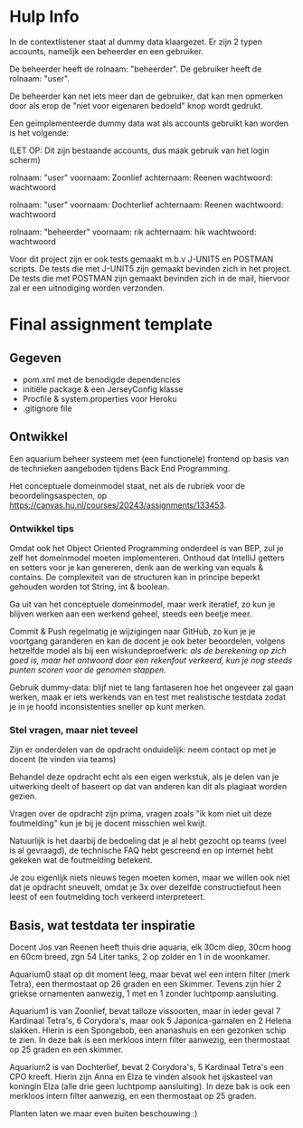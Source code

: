 # Hulp Info
In de contextlistener staat al dummy data klaargezet.
Er zijn 2 typen accounts, namelijk een beheerder en een gebruiker.

De beheerder heeft de rolnaam: "beheerder".
De gebruiker heeft de rolnaam: "user".

De beheerder kan net iets meer dan de gebruiker, dat kan men opmerken door als erop de "niet voor eigenaren bedoeld" knop wordt gedrukt.

Een geimplementeerde dummy data wat als accounts gebruikt kan worden is het volgende:

(LET OP: Dit zijn bestaande accounts, dus maak gebruik van het login scherm)

rolnaam: "user"
voornaam: Zoonlief
achternaam: Reenen
wachtwoord: wachtwoord

rolnaam: "user"
voornaam: Dochterlief
achternaam: Reenen
wachtwoord: wachtwoord

rolnaam: "beheerder"
voornaam: rik
achternaam: hik
wachtwoord: wachtwoord

Voor dit project zijn er ook tests gemaakt m.b.v J-UNIT5 en POSTMAN scripts. 
De tests die met J-UNIT5 zijn gemaakt bevinden zich in het project.
De tests die met POSTMAN zijn gemaakt bevinden zich in de mail, hiervoor zal er een uitnodiging worden verzonden.

# Final assignment template

## Gegeven
- pom.xml met de benodigde dependencies
- initiële package & een JerseyConfig klasse
- Procfile & system.properties voor Heroku
- .gitignore file

## Ontwikkel
Een aquarium beheer systeem met (een functionele) frontend op basis van de technieken aangeboden tijdens Back End Programming. 

Het conceptuele domeinmodel staat, net als de rubriek voor de beoordelingsaspecten, op https://canvas.hu.nl/courses/20243/assignments/133453.

### Ontwikkel tips
Omdat ook het Object Oriented Programming onderdeel is van BEP, zul je zelf het domeinmodel moeten implementeren. Onthoud dat IntelliJ getters en setters voor je kan genereren, denk aan de werking van equals & contains. De complexiteit van de structuren kan in principe beperkt gehouden worden tot String, int & boolean.
 
Ga uit van het conceptuele domeinmodel, maar werk iteratief, zo kun je blijven werken aan een werkend geheel, steeds een beetje meer. 
 
Commit & Push regelmatig je wijzigingen naar GitHub, zo kun je je voortgang garanderen en kan de docent je ook beter beoordelen, volgens hetzelfde model als bij een wiskundeproefwerk: 
_als de berekening op zich goed is, maar het antwoord door een rekenfout verkeerd, kun je nog steeds punten scoren voor de genomen stappen._
 
Gebruik dummy-data: blijf niet te lang fantaseren hoe het ongeveer zal gaan werken, maak er iets werkends van en test met realistische testdata zodat je in je hoofd inconsistenties sneller op kunt merken.
 
### Stel vragen, maar niet teveel
Zijn er onderdelen van de opdracht onduidelijk: neem contact op met je docent (te vinden via teams)
 
Behandel deze opdracht echt als een eigen werkstuk, als je delen van je uitwerking deelt of baseert op dat van anderen kan dit als plagiaat worden gezien. 
 
Vragen over de opdracht zijn prima, vragen zoals "ik kom niet uit deze foutmelding" kun je bij je docent misschien wel kwijt. 

Natuurlijk is het daarbij de bedoeling dat je al hebt gezocht op teams (veel is al gevraagd), de technische FAQ hebt gescreend en op internet hebt gekeken wat de foutmelding betekent. 

Je zou eigenlijk niets nieuws tegen moeten komen, maar we willen ook niet dat je opdracht sneuvelt, omdat je 3x over dezelfde constructiefout heen leest of een foutmelding toch verkeerd interpreteert. 
 
## Basis, wat testdata ter inspiratie
Docent Jos van Reenen heeft thuis drie aquaria, elk 30cm diep, 30cm hoog en 60cm breed, zgn 54 Liter tanks, 2 op zolder en 1 in de woonkamer.

Aquarium0 staat op dit moment leeg, maar bevat wel een intern filter (merk Tetra), een thermostaat op 26 graden en een Skimmer. Tevens zijn hier 2 griekse ornamenten aanwezig, 1 met en 1 zonder luchtpomp aansluiting.
 
Aquarium1 is van Zoonlief, bevat talloze vissoorten, maar in ieder geval 7 Kardinaal Tetra's, 6 Corydora's, maar ook 5 Japonica-garnalen en 2 Helena slakken. Hierin is een Spongebob, een ananashuis en een gezonken schip te zien.
In deze bak is een merkloos intern filter aanwezig, een thermostaat op 25 graden en een skimmer.

Aquarium2 is van Dochterlief, bevat 2 Corydora's, 5 Kardinaal Tetra's een CPO kreeft. Hierin zijn Anna en Elza te vinden alsook het ijskasteel van koningin Elza (alle drie geen luchtpomp aansluiting).
In deze bak is ook een merkloos intern filter aanwezig, en een thermostaat op 25 graden.

Planten laten we maar even buiten beschouwing :)
